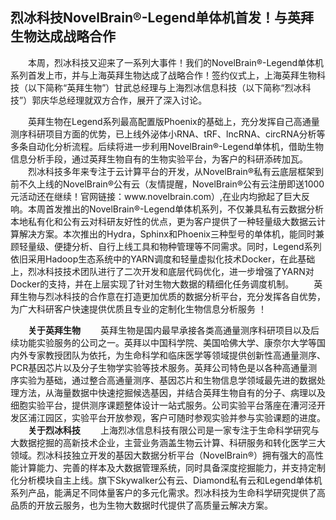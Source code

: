 ## 烈冰科技NovelBrain®-Legend单体机首发！与英拜生物达成战略合作
　　本周，烈冰科技又迎来了一系列大事件！我们的NovelBrain®-Legend单体机系列首发上市，并与上海英拜生物达成了战略合作！签约仪式上，上海英拜生物科技（以下简称“英拜生物”）甘武总经理与上海烈冰信息科技（以下简称“烈冰科技”）郭庆华总经理就双方合作，展开了深入讨论。
<div style="text-align:center"><img data-src="1.png" width="500px" ></img>
</div>
　　英拜生物在Legend系列最高配置版Phoenix的基础上，充分发挥自己高通量测序科研项目方面的优势，已上线外泌体小RNA、tRF、lncRNA、circRNA分析等多条自动化分析流程。后续将进一步利用NovelBrain®-Legend单体机，借助生物信息分析手段，通过英拜生物自有的生物实验平台，为客户的科研添砖加瓦。
<div style="text-align:center"><img data-src="2.png" width="500px" ></img>
</div>
　　烈冰科技多年来专注于云计算平台的开发，从NovelBrain®私有云底层框架到前不久上线的NovelBrain®公有云（友情提醒，NovelBrain®公有云注册即送1000元活动还在继续！官网链接：www.novelbrain.com）,在业内均掀起了巨大反响。本周首发推出的NovelBrain®-Legend单体机系列，不仅兼具私有云数据分析本地私有化和公有云对科研友好性的优点，更为客户提供了一种轻量级大数据云计算解决方案。本次推出的Hydra，Sphinx和Phoenix三种型号的单体机，能同时兼顾轻量级、便捷分析、自行上线工具和物种管理等不同需求。同时，Legend系列依旧采用Hadoop生态系统中的YARN调度和轻量虚拟化技术Docker，在此基础上，烈冰科技技术团队进行了二次开发和底层代码优化，进一步增强了YARN对Docker的支持，并在上层实现了针对生物大数据的精细化任务调度机制。
　　英拜生物与烈冰科技的合作意在打造更加优质的数据分析平台，充分发挥各自优势，为广大科研客户快速提供优质且专业的定制化生物信息分析服务 ！

　　**关于英拜生物**
　　英拜生物是国内最早承接各类高通量测序科研项目以及后续功能实验服务的公司之一。英拜以中国科学院、美国哈佛大学、康奈尔大学等国内外专家教授团队为依托，为生命科学和临床医学等领域提供创新性高通量测序、PCR基因芯片以及分子生物学实验等技术服务。英拜公司特色是以各种高通量测序实验为基础，通过整合高通量测序、基因芯片和生物信息学领域最先进的数据处理方法，从海量数据中快速挖掘候选基因，并结合英拜生物自有的分子、病理以及细胞实验平台，提供测序课题整体设计一站式服务。公司实验平台落座在漕河泾开发区浦江园区，实验平台开放参观，客户可随时参观实验并参与实验课题的进度。 
　　**关于烈冰科技**
　　上海烈冰信息科技有限公司是一家专注于生命科学研究与大数据挖掘的高新技术企业，主营业务涵盖生物云计算、科研服务和转化医学三大领域。烈冰科技独立开发的基因大数据分析平台（NovelBrain®）拥有强大的高性能计算能力、完善的样本及大数据管理系统，同时具备深度挖掘能力，并支持定制化分析模块自主上线。旗下Skywalker公有云、Diamond私有云和Legend单体机系列产品，能满足不同体量客户的多元化需求。烈冰科技为生命科学研究提供了高品质的开放云服务，也为生物大数据时代提供了高质量云解决方案。

